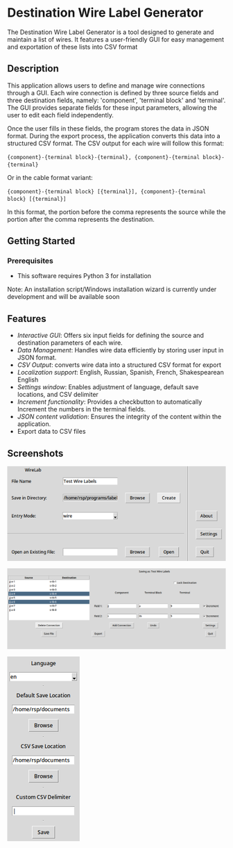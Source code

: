 # Destination Wire Label Generator

The Destination Wire Label Generator is a tool designed to generate and maintain a list of wires. It features a user-friendly GUI for easy management and exportation of these lists into CSV format

## Description

This application allows users to define and manage wire connections through a GUI. Each wire connection is defined by three source fields and three destination fields, namely: 'component', 'terminal block' and 'terminal'. The GUI provides separate fields for these input parameters, allowing the user to edit each field independently.

Once the user fills in these fields, the program stores the data in JSON format. During the export process, the application converts this data into a structured CSV format. The CSV output for each wire will follow this format:

`{component}-{terminal block}-{terminal}, {component}-{terminal block}-{terminal}`

Or in the cable format variant:

`{component}-{terminal block} [{terminal}], {component}-{terminal block} [{terminal}]`

In this format, the portion before the comma represents the source while the portion after the comma represents the destination.

## Getting Started

### Prerequisites

- This software requires Python 3 for installation

Note: An installation script/Windows installation wizard is currently under development and will be available soon

## Features

- _Interactive GUI_: Offers six input fields for defining the source and destination parameters of each wire.
- _Data Management_: Handles wire data efficiently by storing user input in JSON format.
- _CSV Output_: converts wire data into a structured CSV format for export
- _Localization support_: English, Russian, Spanish, French, Shakespearean English
- _Settings window_: Enables adjustment of language, default save locations, and CSV delimiter
- _Increment functionality_: Provides a checkbutton to automatically Increment the numbers in the terminal fields.
- _JSON content validation_: Ensures the integrity of the content within the application.
- Export data to CSV files

## Screenshots

![New Project Dialog Window](https://github.com/voidfemme/label_wires/blob/main/data/Screenshots/NewProjectDialogScreen.png)

![Main Application Window](https://github.com/voidfemme/label_wires/blob/main/data/Screenshots/MainApplicationWindow.png)

![Settings Window](https://github.com/voidfemme/label_wires/blob/main/data/Screenshots/SettingsWindow.png)
